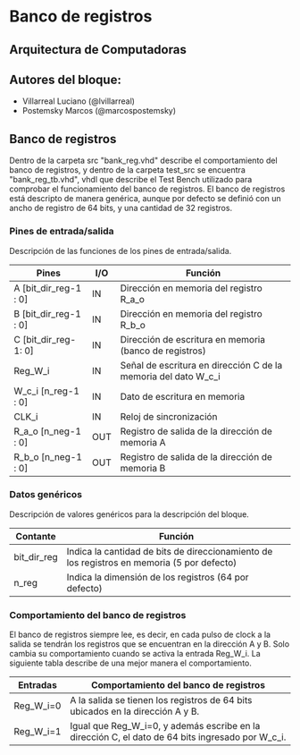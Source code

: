 # Banco de registros
## Arquitectura de Computadoras

## Autores del bloque:
* Villarreal Luciano (@lvillarreal)
* Postemsky Marcos (@marcospostemsky)

## Banco de registros
Dentro de la carpeta src "bank_reg.vhd" describe el comportamiento del banco de registros, y dentro de la carpeta test_src se encuentra "bank_reg_tb.vhd", vhdl que describe el Test Bench utilizado para comprobar el funcionamiento del banco de registros.
El banco de registros está descripto de manera genérica, aunque por defecto se definió con un ancho de registro de 64 bits, y una cantidad de 32 registros.

### Pines de entrada/salida
Descripción de las funciones de los pines de entrada/salida.

Pines | I/O | Función
------|-----|--------
A [bit_dir_reg-1 : 0]| IN | Dirección en memoria del registro R_a_o
B [bit_dir_reg-1 : 0]| IN | Dirección en memoria del registro R_b_o
C [bit_dir_reg-1: 0]| IN | Dirección de escritura en memoria (banco de registros)
Reg_W_i | IN | Señal de escritura en dirección C de la memoria del dato W_c_i
W_c_i [n_reg-1 : 0]| IN | Dato de escritura en memoria
CLK_i| IN | Reloj de sincronización
R_a_o [n_neg-1 : 0]| OUT | Registro de salida de la dirección de memoria A
R_b_o [n_neg-1 : 0]| OUT | Registro de salida de la dirección de memoria B

### Datos genéricos
Descripción de valores genéricos para la descripción del bloque.

Contante | Función
---------|---------
bit_dir_reg| Indica la cantidad de bits de direccionamiento de los registros en memoria (5 por defecto)
n_reg| Indica la dimensión de los registros (64 por defecto)

### Comportamiento del banco de registros

El banco de registros siempre lee, es decir, en cada pulso de clock a la salida se tendrán los registros que se encuentran en la dirección A y B. Solo cambia su comportamiento cuando se activa la entrada Reg_W_i. La siguiente tabla describe de una mejor manera el comportamiento.

Entradas  | Comportamiento del banco de registros
--------  | -------------------------------------
Reg_W_i=0 | A la salida se tienen los registros de 64 bits ubicados en la dirección A y B.
Reg_W_i=1 | Igual que Reg_W_i=0, y además escribe en la dirección C, el dato de 64 bits ingresado por W_c_i.
